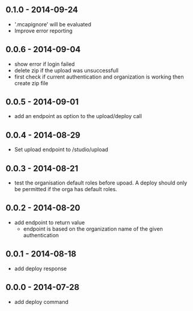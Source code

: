 ## 0.1.0 - 2014-09-24
- '.mcapignore' will be evaluated
- Improve error reporting

## 0.0.6 - 2014-09-04
- show error if login failed
- delete zip if the upload was unsuccessfull
- first check if current authentication and organization is working then create zip file

## 0.0.5 - 2014-09-01
- add an endpoint as option to the upload/deploy call

## 0.0.4 - 2014-08-29
- Set upload endpoint to /studio/upload

## 0.0.3 - 2014-08-21
- test the organisation default roles before upoad. A deploy should only be permitted if the orga has default roles.

## 0.0.2 - 2014-08-20
- add endpoint to return value
    - endpoint is based on the organization name of the given authentication

## 0.0.1 - 2014-08-18
- add deploy response

## 0.0.0 - 2014-07-28
- add deploy command

